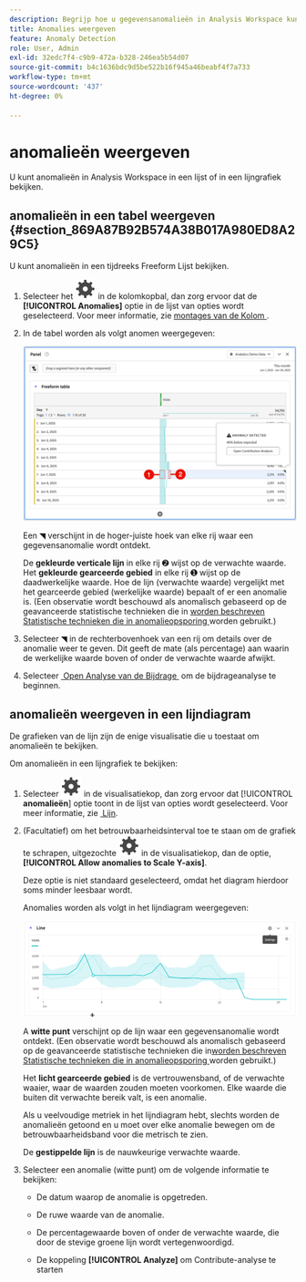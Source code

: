 ```yaml
---
description: Begrijp hoe u gegevensanomalieën in Analysis Workspace kunt bekijken en analyseren.
title: Anomalies weergeven
feature: Anomaly Detection
role: User, Admin
exl-id: 32edc7f4-c9b9-472a-b328-246ea5b54d07
source-git-commit: b4c1636bdc9d5be522b16f945a46beabf4f7a733
workflow-type: tm+mt
source-wordcount: '437'
ht-degree: 0%

---
```


# anomalieën weergeven

U kunt anomalieën in Analysis Workspace in een lijst of in een lijngrafiek bekijken.

## anomalieën in een tabel weergeven {#section_869A87B92B574A38B017A980ED8A29C5}

U kunt anomalieën in een tijdreeks Freeform Lijst bekijken.

1. Selecteer het ![&#x200B; Plaatsen &#x200B;](/help/assets/icons/Setting.svg) in de kolomkopbal, dan zorg ervoor dat de **[!UICONTROL Anomalies]** optie in de lijst van opties wordt geselecteerd. Voor meer informatie, zie [&#x200B; montages van de Kolom &#x200B;](/help/analyze/analysis-workspace/visualizations/freeform-table/column-row-settings/column-settings.md).

1. In de tabel worden als volgt anomen weergegeven:

   ![&#x200B; ontdekte Anomalies &#x200B;](assets/anomaly-detected.png)

   Een ◥ verschijnt in de hoger-juiste hoek van elke rij waar een gegevensanomalie wordt ontdekt.

   De **gekleurde verticale lijn** in elke rij ➋ wijst op de verwachte waarde. Het **gekleurde gearceerde gebied** in elke rij ➊ wijst op de daadwerkelijke waarde. Hoe de lijn (verwachte waarde) vergelijkt met het gearceerde gebied (werkelijke waarde) bepaalt of er een anomalie is. (Een observatie wordt beschouwd als anomalisch gebaseerd op de geavanceerde statistische technieken die in [&#x200B; worden beschreven Statistische technieken die in anomalieopsporing &#x200B;](/help/analyze/analysis-workspace/c-anomaly-detection/statistics-anomaly-detection.md) worden gebruikt.)

1. Selecteer ◥ in de rechterbovenhoek van een rij om details over de anomalie weer te geven. Dit geeft de mate (als percentage) aan waarin de werkelijke waarde boven of onder de verwachte waarde afwijkt.
1. Selecteer [&#x200B; Open Analyse van de Bijdrage &#x200B;](run-contribution-analysis.md) om de bijdrageanalyse te beginnen.

## anomalieën weergeven in een lijndiagram

De grafieken van de lijn zijn de enige visualisatie die u toestaat om anomalieën te bekijken.

Om anomalieën in een lijngrafiek te bekijken:

1. Selecteer ![&#x200B; Plaatsend &#x200B;](/help/assets/icons/Setting.svg) in de visualisatiekop, dan zorg ervoor dat [!UICONTROL **anomalieën**] optie toont in de lijst van opties wordt geselecteerd. Voor meer informatie, zie [&#x200B; Lijn &#x200B;](/help/analyze/analysis-workspace/visualizations/line.md).

1. (Facultatief) om het betrouwbaarheidsinterval toe te staan om de grafiek te schrapen, uitgezochte ![&#x200B; Plaatsend &#x200B;](/help/assets/icons/Setting.svg) in de visualisatiekop, dan de optie, **[!UICONTROL Allow anomalies to Scale Y-axis]**.

   Deze optie is niet standaard geselecteerd, omdat het diagram hierdoor soms minder leesbaar wordt.

   Anomalies worden als volgt in het lijndiagram weergegeven:

   ![&#x200B; Anomaly ontdekte lijnvisualisatie &#x200B;](assets/anomaly-detected-line.gif)

   A **witte punt** verschijnt op de lijn waar een gegevensanomalie wordt ontdekt. (Een observatie wordt beschouwd als anomalisch gebaseerd op de geavanceerde statistische technieken die in [&#x200B; worden beschreven Statistische technieken die in anomalieopsporing &#x200B;](/help/analyze/analysis-workspace/c-anomaly-detection/statistics-anomaly-detection.md) worden gebruikt.)

   Het **licht gearceerde gebied** is de vertrouwensband, of de verwachte waaier, waar de waarden zouden moeten voorkomen. Elke waarde die buiten dit verwachte bereik valt, is een anomalie.

   Als u veelvoudige metriek in het lijndiagram hebt, slechts worden de anomalieën getoond en u moet over elke anomalie bewegen om de betrouwbaarheidsband voor die metrisch te zien.

   De **gestippelde lijn** is de nauwkeurige verwachte waarde.

1. Selecteer een anomalie (witte punt) om de volgende informatie te bekijken:

   * De datum waarop de anomalie is opgetreden.

   * De ruwe waarde van de anomalie.

   * De percentagewaarde boven of onder de verwachte waarde, die door de stevige groene lijn wordt vertegenwoordigd.

   * De koppeling **[!UICONTROL Analyze]** om Contribute-analyse te starten






